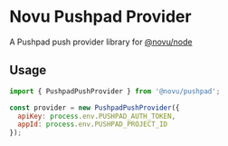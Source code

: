 # Novu Pushpad Provider

A Pushpad push provider library for [@novu/node](https://github.com/khulnasoft/teleflow)

## Usage

```javascript
import { PushpadPushProvider } from '@novu/pushpad';

const provider = new PushpadPushProvider({
  apiKey: process.env.PUSHPAD_AUTH_TOKEN,
  appId: process.env.PUSHPAD_PROJECT_ID
});
```
